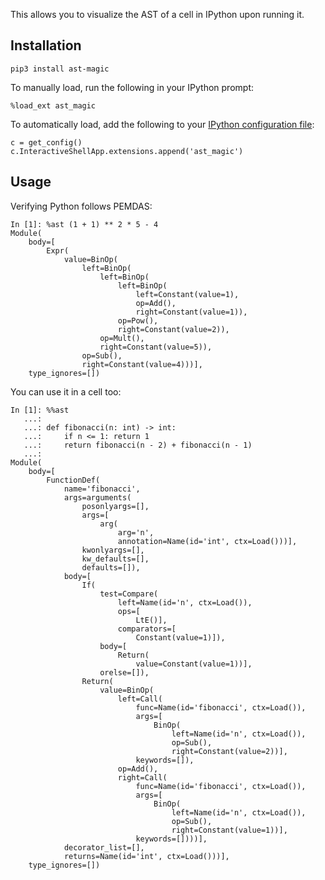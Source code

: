 This allows you to visualize the AST of a cell in IPython upon running it.

## Installation

    pip3 install ast-magic

To manually load, run the following in your IPython prompt:
    
    %load_ext ast_magic

To automatically load, add the following to your [IPython configuration file](https://ipython.org/ipython-doc/3/config/intro.html):
    
    c = get_config()
    c.InteractiveShellApp.extensions.append('ast_magic')
    
## Usage

Verifying Python follows PEMDAS:

    In [1]: %ast (1 + 1) ** 2 * 5 - 4
    Module(
        body=[
            Expr(
                value=BinOp(
                    left=BinOp(
                        left=BinOp(
                            left=BinOp(
                                left=Constant(value=1),
                                op=Add(),
                                right=Constant(value=1)),
                            op=Pow(),
                            right=Constant(value=2)),
                        op=Mult(),
                        right=Constant(value=5)),
                    op=Sub(),
                    right=Constant(value=4)))],
        type_ignores=[])
        
You can use it in a cell too:

    In [1]: %%ast
       ...:
       ...: def fibonacci(n: int) -> int:
       ...:     if n <= 1: return 1
       ...:     return fibonacci(n - 2) + fibonacci(n - 1)
       ...:
    Module(
        body=[
            FunctionDef(
                name='fibonacci',
                args=arguments(
                    posonlyargs=[],
                    args=[
                        arg(
                            arg='n',
                            annotation=Name(id='int', ctx=Load()))],
                    kwonlyargs=[],
                    kw_defaults=[],
                    defaults=[]),
                body=[
                    If(
                        test=Compare(
                            left=Name(id='n', ctx=Load()),
                            ops=[
                                LtE()],
                            comparators=[
                                Constant(value=1)]),
                        body=[
                            Return(
                                value=Constant(value=1))],
                        orelse=[]),
                    Return(
                        value=BinOp(
                            left=Call(
                                func=Name(id='fibonacci', ctx=Load()),
                                args=[
                                    BinOp(
                                        left=Name(id='n', ctx=Load()),
                                        op=Sub(),
                                        right=Constant(value=2))],
                                keywords=[]),
                            op=Add(),
                            right=Call(
                                func=Name(id='fibonacci', ctx=Load()),
                                args=[
                                    BinOp(
                                        left=Name(id='n', ctx=Load()),
                                        op=Sub(),
                                        right=Constant(value=1))],
                                keywords=[])))],
                decorator_list=[],
                returns=Name(id='int', ctx=Load()))],
        type_ignores=[])